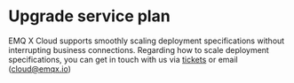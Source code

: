 # Upgrade service plan

EMQ X Cloud supports smoothly scaling deployment specifications without interrupting business connections. Regarding how to scale deployment specifications, you can get in touch with us via [tickets](../contact.md) or email (cloud@emqx.io)

